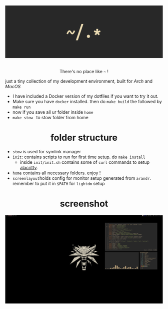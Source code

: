 <div align="center">
    <p>
    <img src="screenshots/dotfiles.png">
    <br><br>
    </p>
    <p>There's no place like <b><code>~</code></b> !</p>
</div>

just a tiny collection of my development environment, built for _Arch_ and _MacOS_

- I have included a Docker version of my dotfiles if you want to try it out.
- Make sure you have `docker` installed. then do `make build` the followed by `make run`
- now if you save all ur folder inside `home`
- `make stow ` to stow folder from home

<div align="center"><h1>folder structure</h1></div>

- `stow` is used for symlink manager
- `init`: contains scripts to run for first time setup. do `make install`
    - inside `init/init.sh` contains some of `curl` commands to setup [alacritty](https://github.com/alacritty/alacritty).
- `home` contains all necessary folders. enjoy !
- `screenlayout`holds config for monitor setup generated from `arandr`. remember to put it in `$PATH` for `lightdm` setup

<div align="center"><h1>screenshot</h1></div>

![screenshots](./screenshots/desktop.png)
